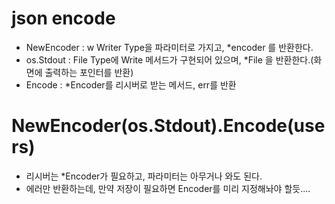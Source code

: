 # json encode

* NewEncoder : w Writer Type을 파라미터로 가지고, *encoder 를 반환한다.
* os.Stdout : File Type에 Write 메서드가 구현되어 있으며, *File 을 반환한다.(화면에 출력하는 포인터를 반환)
* Encode : *Encoder를 리시버로 받는 메서드, err를 반환

# NewEncoder(os.Stdout).Encode(users)
* 리시버는 *Encoder가 필요하고, 파라미터는 아무거나 와도 된다.
* 에러만 반환하는데, 만약 저장이 필요하면 Encoder를 미리 지정해놔야 할듯....